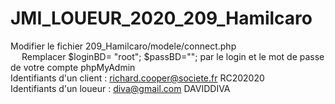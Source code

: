 # JMI_LOUEUR_2020_209_Hamilcaro
Modifier le fichier 209_Hamilcaro/modele/connect.php</br>
&emsp; Remplacer $loginBD= "root"; $passBD="";  par le login et le mot de passe de votre compte phpMyAdmin</br>
Identifiants d'un client : richard.cooper@societe.fr RC202020</br>
Identifiants d'un loueur : diva@gmail.com DAVIDDIVA</br>
